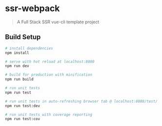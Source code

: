 # ssr-webpack

> A Full Stack SSR vue-cli template project

## Build Setup

``` bash
# install dependencies
npm install

# serve with hot reload at localhost:8080
npm run dev

# build for production with minification
npm run build

# run unit tests
npm run test

# run unit tests in auto-refreshing browser tab @ localhost:8888/test/
npm run test:dev

# run unit tests with coverage reporting
npm run test:cov

```